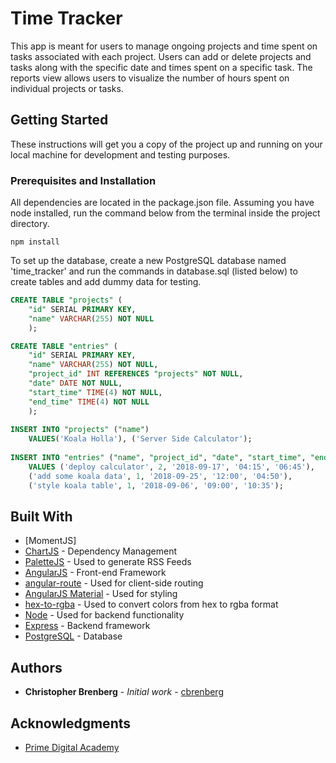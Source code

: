 # Time Tracker

This app is meant for users to manage ongoing projects and time spent on tasks associated with each project. Users can add or delete projects and tasks along with the specific date and times spent on a specific task. The reports view allows users to visualize the number of hours spent on individual projects or tasks.

## Getting Started

These instructions will get you a copy of the project up and running on your local machine for development and testing purposes.

### Prerequisites and Installation

All dependencies are located in the package.json file. Assuming you have node installed, run the command below from the terminal inside the project directory.

```
npm install
```

To set up the database, create a new PostgreSQL database named 'time_tracker' and run the commands in database.sql (listed below) to create tables and add dummy data for testing.

```SQL
CREATE TABLE "projects" (
	"id" SERIAL PRIMARY KEY,
	"name" VARCHAR(255) NOT NULL
	);

CREATE TABLE "entries" (
	"id" SERIAL PRIMARY KEY,
	"name" VARCHAR(255) NOT NULL,
	"project_id" INT REFERENCES "projects" NOT NULL,
	"date" DATE NOT NULL,
	"start_time" TIME(4) NOT NULL,
	"end_time" TIME(4) NOT NULL
	);
	
INSERT INTO "projects" ("name")
	VALUES('Koala Holla'), ('Server Side Calculator');
	
INSERT INTO "entries" ("name", "project_id", "date", "start_time", "end_time")
	VALUES ('deploy calculator', 2, '2018-09-17', '04:15', '06:45'), 
	('add some koala data', 1, '2018-09-25', '12:00', '04:50'), 
	('style koala table', 1, '2018-09-06', '09:00', '10:35');
  ```

## Built With

* [MomentJS]
* [ChartJS](https://maven.apache.org/) - Dependency Management
* [PaletteJS](https://rometools.github.io/rome/) - Used to generate RSS Feeds
* [AngularJS](https://angularjs.org/) - Front-end Framework
* [angular-route](https://www.npmjs.com/package/angular-route) - Used for client-side routing
* [AngularJS Material](https://material.angularjs.org/) - Used for styling
* [hex-to-rgba](https://www.npmjs.com/package/hex-to-rgba) - Used to convert colors from hex to rgba format
* [Node](https://nodejs.org/) - Used for backend functionality
* [Express](http://expressjs.com/) - Backend framework
* [PostgreSQL](https://www.postgresql.org/) - Database

## Authors

* **Christopher Brenberg** - *Initial work* - [cbrenberg](https://github.com/cbrenberg)

## Acknowledgments

* [Prime Digital Academy](https://primeacademy.io)



